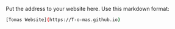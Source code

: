 Put the address to your website here. Use this markdown format:

```bash
[Tomas Website](https://T-o-mas.github.io)
```
